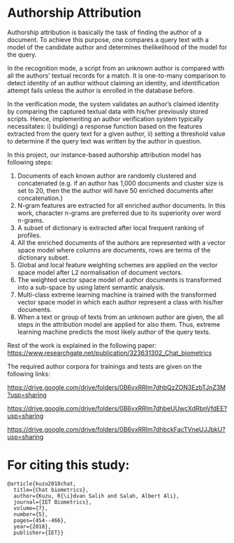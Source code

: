 # Authorship Attribution
Authorship attribution is basically the task of finding the author of a document. To achieve this purpose, one compares a query text with a model of the candidate author and determines thelikelihood of the model for the query. 

In the recognition mode, a script from an unknown author is compared with all the authors' textual records for a match. It is one-to-many comparison to detect identity of an author without claiming an identity, and identification attempt fails unless the author is enrolled in the database before. 

In the verification mode, the system validates an author’s claimed identity by comparing the captured textual data with his/her previously stored scripts. Hence, implementing an author verification system typically necessitates: i) building} a response function based on the features extracted from the query text for a given author, ii) setting a threshold value to determine if the query text was written by the author in question.

In this project, our instance-based authorship attribution model has following steps:
1. Documents of each known author are randomly clustered and concatenated (e.g. if an author has 1,000 documents and cluster size is set to 20, then the the author will have 50 enriched documents after concatenation.)  
2. N-gram features are extracted for all enriched author documents. In this work, character n-grams are preferred due to its superiority over  word n-grams.
3. A subset of dictionary is extracted after local frequent ranking of profiles.
4. All the enriched documents of the authors are represented with a vector space model where columns are documents, rows are terms of the dictionary subset.
5. Global and local feature weighting schemes are applied on the vector space model after L2 normalisation of document vectors.
6. The weighted vector space model of author documents is  transformed into a sub-space by using latent semantic analysis.
7. Multi-class extreme learning machine is trained with the transformed vector space model in which each author represent a class with his/her documents.
8. When a text or group of texts from an unknown author are given, the all steps in the attribution model are applied for also them. Thus, extreme learning machine predicts the most likely author of the query texts. 

Rest of the work is explained in the following paper: https://www.researchgate.net/publication/323631302_Chat_biometrics

The required author corpora for trainings and tests are given on the following links: 

https://drive.google.com/drive/folders/0B6vxRRlm7dhbQzZON3EzbTJnZ3M?usp=sharing

https://drive.google.com/drive/folders/0B6vxRRlm7dhbeUUwcXdRbnVfdEE?usp=sharing

https://drive.google.com/drive/folders/0B6vxRRlm7dhbckFacTVneUJJbkU?usp=sharing

# For citing this study:
```
@article{kuzu2018chat,
  title={Chat biometrics},
  author={Kuzu, R{\i}dvan Salih and Salah, Albert Ali},
  journal={IET Biometrics},
  volume={7},
  number={5},
  pages={454--466},
  year={2018},
  publisher={IET}}
```

